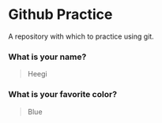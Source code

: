 # Github Practice

A repository with which to practice using git.

### What is your name?

> Heegi


### What is your favorite color?

> Blue
